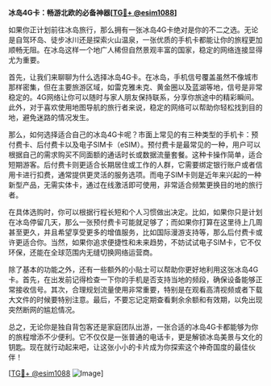 **冰岛4G卡：畅游北欧的必备神器[[TG💪+ @esim1088](https://t.me/s/esim1088)]**

如果你正计划前往冰岛旅行，那么拥有一张冰岛4G卡绝对是你的不二之选。无论是自驾环岛、徒步冰川还是探索火山温泉，一张优质的手机卡都能让你的旅程更加顺畅无阻。在冰岛这样一个地广人稀但自然景观丰富的国家，稳定的网络连接显得尤为重要。

首先，让我们来聊聊为什么选择冰岛4G卡。在冰岛，手机信号覆盖虽然不像城市那样密集，但在主要旅游区域，如雷克雅未克、黄金圈以及蓝湖等地，信号是非常稳定的。4G网络让你可以随时与家人朋友保持联系，分享你旅途中的精彩瞬间。此外，对于喜欢使用地图导航的旅行者来说，稳定的网络可以帮助你轻松找到目的地，避免迷路的情况发生。

那么，如何选择适合自己的冰岛4G卡呢？市面上常见的有三种类型的手机卡：预付费卡、后付费卡以及电子SIM卡（eSIM）。预付费卡是最常见的一种，用户可以根据自己的需求购买不同面额的通话时长或数据流量套餐。这种卡操作简单，适合短期游客。后付费卡则更适合长期居住或工作的人群，它需要绑定银行账户或者信用卡进行扣费，通常提供更灵活的服务选项。而电子SIM卡则是近年来兴起的一种新型产品，无需实体卡，通过在线激活即可使用，非常适合频繁更换目的地的旅行者。

在具体选购时，你可以根据行程长短和个人习惯做出决定。比如，如果你只是计划在冰岛停留几天，那么一张预付费卡可能就足够了；而如果你打算在这里待上几周甚至更久，并且希望享受更多的增值服务，比如国际漫游支持等，那么后付费卡或许更适合你。当然，如果你追求便捷性和未来趋势，不妨试试电子SIM卡，它不仅环保，还能在全球范围内无缝切换网络运营商。

除了基本的功能之外，还有一些额外的小贴士可以帮助你更好地利用这张冰岛4G卡。首先，在出发前记得检查一下你的手机是否支持当地的频段，确保设备能够正常接收信号。其次，合理规划流量使用非常重要，特别是在观看高清视频或者下载大文件的时候要特别注意。最后，不要忘记定期查看剩余余额和有效期，以免出现突然断网的尴尬情况。

总之，无论你是独自背包客还是家庭团队出游，一张合适的冰岛4G卡都能够为你的旅程增添不少便利。它不仅仅是一张普通的电话卡，更是解锁冰岛美景与文化的钥匙。现在就行动起来吧，让这张小小的卡片成为你探索这个神奇国度的最佳伙伴！

[[TG💪+ @esim1088](https://t.me/s/esim1088) ![Image](https://i.postimg.cc/4NQfJmqS/Snipaste-2025-05-13-00-14-12.png)]